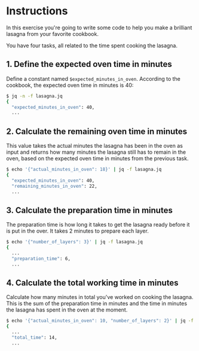 # Instructions

In this exercise you're going to write some code to help you make a brilliant lasagna from your favorite cookbook.

You have four tasks, all related to the time spent cooking the lasagna.

## 1. Define the expected oven time in minutes

Define a constant named `$expected_minutes_in_oven`.
According to the cookbook, the expected oven time in minutes is 40:

```sh
$ jq -n -f lasagna.jq
{
  "expected_minutes_in_oven": 40,
  ...
```

## 2. Calculate the remaining oven time in minutes

This value takes the actual minutes the lasagna has been in the oven as input and returns how many minutes the lasagna still has to remain in the oven, based on the expected oven time in minutes from the previous task.

```sh
$ echo '{"actual_minutes_in_oven": 18}' | jq -f lasagna.jq
{
  "expected_minutes_in_oven": 40,
  "remaining_minutes_in_oven": 22,
  ...
```

## 3. Calculate the preparation time in minutes

The preparation time is how long it takes to get the lasagna ready before it is put in the over.
It takes 2 minutes to prepare each layer.

```sh
$ echo '{"number_of_layers": 3}' | jq -f lasagna.jq
{
  ...
  "preparation_time": 6,
  ...
```

## 4. Calculate the total working time in minutes

Calculate how many minutes in total you've worked on cooking the lasagna.
This is the sum of the preparation time in minutes and the time in minutes the lasagna has spent in the oven at the moment.

```sh
$ echo '{"actual_minutes_in_oven": 10, "number_of_layers": 2}' | jq -f lasagna.jq
{
  ...
  "total_time": 14,
  ...
```

